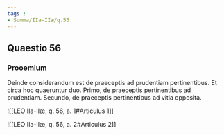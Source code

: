```yaml
---
tags : 
- Summa/IIa-IIæ/q.56
---
```


## Quaestio 56

### Prooemium

Deinde considerandum est de praeceptis ad prudentiam pertinentibus. Et circa hoc quaeruntur duo. Primo, de praeceptis pertinentibus ad prudentiam. Secundo, de praeceptis pertinentibus ad vitia opposita.

![[LEO IIa-IIæ, q. 56, a. 1#Articulus 1]]

![[LEO IIa-IIæ, q. 56, a. 2#Articulus 2]]

